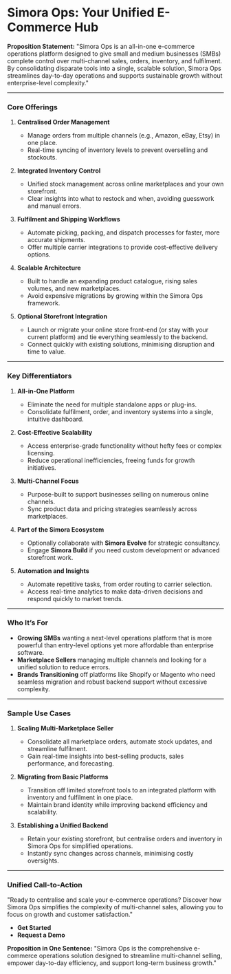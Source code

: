 # **Simora Ops: Your Unified E-Commerce Hub**

**Proposition Statement:**
"Simora Ops is an all-in-one e-commerce operations platform designed to give small and medium businesses (SMBs) complete control over multi-channel sales, orders, inventory, and fulfilment. By consolidating disparate tools into a single, scalable solution, Simora Ops streamlines day-to-day operations and supports sustainable growth without enterprise-level complexity."

---

### **Core Offerings**

1. **Centralised Order Management**
   - Manage orders from multiple channels (e.g., Amazon, eBay, Etsy) in one place.
   - Real-time syncing of inventory levels to prevent overselling and stockouts.

2. **Integrated Inventory Control**
   - Unified stock management across online marketplaces and your own storefront.
   - Clear insights into what to restock and when, avoiding guesswork and manual errors.

3. **Fulfilment and Shipping Workflows**
   - Automate picking, packing, and dispatch processes for faster, more accurate shipments.
   - Offer multiple carrier integrations to provide cost-effective delivery options.

4. **Scalable Architecture**
   - Built to handle an expanding product catalogue, rising sales volumes, and new marketplaces.
   - Avoid expensive migrations by growing within the Simora Ops framework.

5. **Optional Storefront Integration**
   - Launch or migrate your online store front-end (or stay with your current platform) and tie everything seamlessly to the backend.
   - Connect quickly with existing solutions, minimising disruption and time to value.

---

### **Key Differentiators**

1. **All-in-One Platform**
   - Eliminate the need for multiple standalone apps or plug-ins.
   - Consolidate fulfilment, order, and inventory systems into a single, intuitive dashboard.

2. **Cost-Effective Scalability**
   - Access enterprise-grade functionality without hefty fees or complex licensing.
   - Reduce operational inefficiencies, freeing funds for growth initiatives.

3. **Multi-Channel Focus**
   - Purpose-built to support businesses selling on numerous online channels.
   - Sync product data and pricing strategies seamlessly across marketplaces.

4. **Part of the Simora Ecosystem**
   - Optionally collaborate with **Simora Evolve** for strategic consultancy.
   - Engage **Simora Build** if you need custom development or advanced storefront work.

5. **Automation and Insights**
   - Automate repetitive tasks, from order routing to carrier selection.
   - Access real-time analytics to make data-driven decisions and respond quickly to market trends.

---

### **Who It’s For**

- **Growing SMBs** wanting a next-level operations platform that is more powerful than entry-level options yet more affordable than enterprise software.
- **Marketplace Sellers** managing multiple channels and looking for a unified solution to reduce errors.
- **Brands Transitioning** off platforms like Shopify or Magento who need seamless migration and robust backend support without excessive complexity.

---

### **Sample Use Cases**

1. **Scaling Multi-Marketplace Seller**
   - Consolidate all marketplace orders, automate stock updates, and streamline fulfilment.
   - Gain real-time insights into best-selling products, sales performance, and forecasting.

2. **Migrating from Basic Platforms**
   - Transition off limited storefront tools to an integrated platform with inventory and fulfilment in one place.
   - Maintain brand identity while improving backend efficiency and scalability.

3. **Establishing a Unified Backend**
   - Retain your existing storefront, but centralise orders and inventory in Simora Ops for simplified operations.
   - Instantly sync changes across channels, minimising costly oversights.

---

### **Unified Call-to-Action**

"Ready to centralise and scale your e-commerce operations? Discover how Simora Ops simplifies the complexity of multi-channel sales, allowing you to focus on growth and customer satisfaction."

- **Get Started**
- **Request a Demo**

**Proposition in One Sentence:**
"Simora Ops is the comprehensive e-commerce operations solution designed to streamline multi-channel selling, empower day-to-day efficiency, and support long-term business growth."